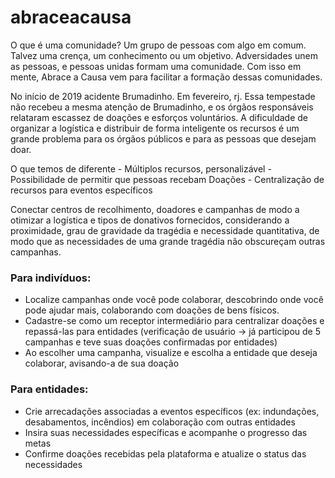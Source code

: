 # abraceacausa

O que é uma comunidade? Um grupo de pessoas com algo em comum. Talvez uma crença, um conhecimento ou um objetivo.
Adversidades unem as pessoas, e pessoas unidas formam uma comunidade.
Com isso em mente, Abrace a Causa vem para facilitar a formação dessas comunidades.

No início de 2019 acidente Brumadinho.
Em fevereiro, rj. Essa tempestade não recebeu a mesma atenção de Brumadinho, e os órgãos responsáveis relataram escassez de doações e esforços voluntários.
A dificuldade de organizar a logística e distribuir de forma inteligente os recursos é um grande problema para os órgãos públicos e para as pessoas que desejam doar.

O que temos de diferente
	- Múltiplos recursos, personalizável
	- Possibilidade de permitir que pessoas recebam Doações
	- Centralização de recursos para eventos específicos


Conectar centros de recolhimento, doadores e campanhas de modo a otimizar a logística e tipos de donativos fornecidos, considerando a proximidade, grau de gravidade da tragédia e necessidade quantitativa, de modo que as necessidades de uma grande tragédia não obscureçam outras campanhas.

### Para indivíduos: ###
- Localize campanhas onde você pode colaborar, descobrindo onde você pode ajudar mais, colaborando com doações de bens físicos.
- Cadastre-se como um receptor intermediário para centralizar doações e repassá-las para entidades (verificação de usuário -> já participou de 5 campanhas e teve suas doações confirmadas por entidades)
- Ao escolher uma campanha, visualize e escolha a entidade que deseja colaborar, avisando-a de sua doação

### Para entidades: ###
- Crie arrecadações associadas a eventos específicos (ex: indundações, desabamentos, incêndios) em colaboração com outras entidades
- Insira suas necessidades específicas e acompanhe o progresso das metas
- Confirme doações recebidas pela plataforma e atualize o status das necessidades
